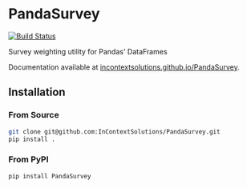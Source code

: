 # PandaSurvey

[![Build Status](https://api.shippable.com/projects/5411f298814f6b1f6a9fa132/badge?branchName=master)](https://app.shippable.com/projects/5411f298814f6b1f6a9fa132/builds/latest)

Survey weighting utility for Pandas' DataFrames

Documentation available at [incontextsolutions.github.io/PandaSurvey](http://incontextsolutions.github.io/PandaSurvey).

## Installation

### From Source

```bash
git clone git@github.com:InContextSolutions/PandaSurvey.git
pip install .
```

### From PyPI

```bash
pip install PandaSurvey
```
